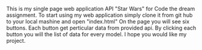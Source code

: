 This is my single page web application  API "Star Wars" for Code the dream assignment.
To start using my web application simply clone it from git hub to your local mashine and open "index.html" 
On the page you will see six buttons. Each button get perticular data from provided api. 
By clicking each button you will the list of data for every model.
I hope you would like my project.